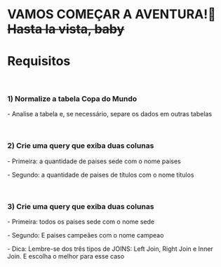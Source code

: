 <h1>VAMOS COMEÇAR A AVENTURA!🚀 <s>Hasta la vista, baby</s></h1>

<h1>Requisitos</h1>
<br>
<div>
<h3>1) Normalize a tabela Copa do Mundo</h3>
<p> - Analise a tabela e, se necessário, separe os dados em outras tabelas</p>
</div>
<br>
<h3>2) Crie uma query que exiba duas colunas</h3>
<p>- Primeira: a quantidade de paises sede com o nome paises </p>
<p> - Segundo: a quantidade de paises de títulos com o nome titulos</p>
<br>
<div>
<h3>3) Crie uma query que exiba duas colunas</h3>
<p>- Primeira: todos os paises sede com o nome sede </p>
<p>- Segundo: E paises campeães com o nome campeao </p>
<p>- Dica: Lembre-se dos três tipos de JOINS: Left Join, Right Join e Inner Join. E escolha o melhor para esse caso </p>
</div>
<br>
